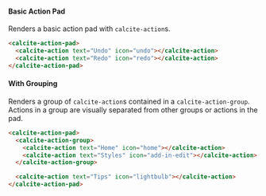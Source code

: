 #### Basic Action Pad

Renders a basic action pad with `calcite-action`s.

```html
<calcite-action-pad>
  <calcite-action text="Undo" icon="undo"></calcite-action>
  <calcite-action text="Redo" icon="redo"></calcite-action>
</calcite-action-pad>
```

#### With Grouping

Renders a group of `calcite-action`s contained in a `calcite-action-group`. Actions in a group are visually separated from other groups or actions in the pad.

```html
<calcite-action-pad>
  <calcite-action-group>
    <calcite-action text="Home" icon="home"></calcite-action>
    <calcite-action text="Styles" icon="add-in-edit"></calcite-action>
  </calcite-action-group>

  <calcite-action text="Tips" icon="lightbulb"></calcite-action>
</calcite-action-pad>
```

